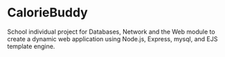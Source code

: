 # CalorieBuddy
School individual project for Databases, Network and the Web module to create a dynamic web application using Node.js, Express, mysql, and EJS template engine.
